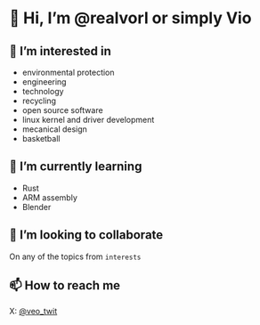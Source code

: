 # 👋 Hi, I’m @realvorl or simply Vio

## 👀 I’m interested in 
  - environmental protection
  - engineering
  - technology
  - recycling
  - open source software
  - linux kernel and driver development
  - mecanical design 
  - basketball 

## 🌱 I’m currently learning 
  - Rust
  - ARM assembly
  - Blender

## 💞️ I’m looking to collaborate

  On any of the topics from `interests`
  
## 📫 How to reach me

X: [@veo_twit](https://twitter.com/Veo_twit)

<!---
petcuvio/petcuvio is a ✨ special ✨ repository because its `README.md` (this file) appears on your GitHub profile.
You can click the Preview link to take a look at your changes.
--->
